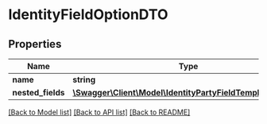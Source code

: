 # IdentityFieldOptionDTO

## Properties
Name | Type | Description | Notes
------------ | ------------- | ------------- | -------------
**name** | **string** |  | [optional] 
**nested_fields** | [**\Swagger\Client\Model\IdentityPartyFieldTemplatev1DTO[]**](IdentityPartyFieldTemplatev1DTO.md) |  | [optional] 

[[Back to Model list]](../../README.md#documentation-for-models) [[Back to API list]](../../README.md#documentation-for-api-endpoints) [[Back to README]](../../README.md)

